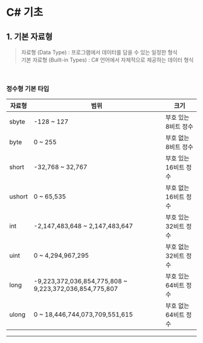 # C# 기초
## 1. 기본 자료형
> 자료형 (Data Type) : 프로그램에서 데이터를 담을 수 있는 일정한 형식    
> 기본 자료형 (Built-in Types) : C# 언어에서 자체적으로 제공하는 데이터 형식
<br>

### 정수형 기본 타입
|자료형|범위|크기|
|---|---|---|
|sbyte|-128 ~ 127|부호 있는 8비트 정수|
|byte|0 ~ 255|부호 없는 8비트 정수|
|short|-32,768 ~ 32,767|부호 있는 16비트 정수|
|ushort|0 ~ 65,535|부호 없는 16비트 정수|
|int|-2,147,483,648 ~ 2,147,483,647|부호 있는 32비트 정수|
|uint|0 ~ 4,294,967,295|부호 없는 32비트 정수|
|long|-9,223,372,036,854,775,808 ~ 9,223,372,036,854,775,807|부호 있는 64비트 정수|
|ulong|0 ~ 18,446,744,073,709,551,615|부호 없는 64비트 정수|

****
<br>

